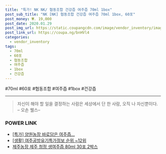 ```yaml
--- 
title: "특가! NK NK/ 협동조합 건강즙 여주즙 70ml 1box" 
post_sub_title: "NK [NK] 협동조합 건강즙 여주즙 70ml 1box, 60포" 
post_money: ₩. 19,000 
post_date: 2020.01.29 
post_img_url: https://static.coupangcdn.com/image/vendor_inventory/images/2018/12/24/13/6/67a1a17b-16aa-42b2-8430-16c308c47a2a.jpg 
post_link_url: https://coupa.ng/bnHVl4 
categories: 
  - vendor_inventory 
tags: 
  - 70ml 
  - 60포 
  - 협동조합 
  - 여주즙 
  - 1box 
  - 건강즙 
--- 
```

  #70ml #60포 #협동조합 #여주즙 #1box #건강즙 
<hr> 

> 자신이 해야 할 일을 결정하는 사람은 세상에서 단 한 사람, 오직 나 자신뿐이다. – 오손 웰스–  


### POWER LINK

* <a href="https://blog.naver.com/sakai111/221788467437" target="_blank">[특가] 양원농장 바로담은 여주즙...</a>
* <a href="https://blog.naver.com/fasyy4321/221773180019" target="_blank"> [생활] 여주공방유기특가정보 순위 ~12위</a>
* <a href="https://blog.naver.com/fasyy4321/221788546518" target="_blank">제주농장 제주 청정 생여주즙 80ml 30포 2박스</a>
